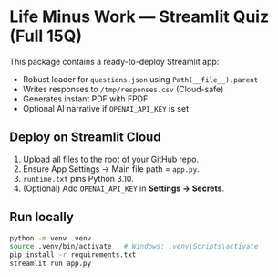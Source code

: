 
# Life Minus Work — Streamlit Quiz (Full 15Q)

This package contains a ready-to-deploy Streamlit app:
- Robust loader for `questions.json` using `Path(__file__).parent`
- Writes responses to `/tmp/responses.csv` (Cloud-safe)
- Generates instant PDF with FPDF
- Optional AI narrative if `OPENAI_API_KEY` is set

## Deploy on Streamlit Cloud
1) Upload all files to the root of your GitHub repo.
2) Ensure App Settings → Main file path = `app.py`.
3) `runtime.txt` pins Python 3.10.
4) (Optional) Add `OPENAI_API_KEY` in **Settings → Secrets**.

## Run locally
```bash
python -m venv .venv
source .venv/bin/activate   # Windows: .venv\Scripts\activate
pip install -r requirements.txt
streamlit run app.py
```
